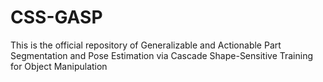 # CSS-GASP
This is the official repository of Generalizable and Actionable Part Segmentation and Pose Estimation via Cascade Shape-Sensitive Training for Object Manipulation
